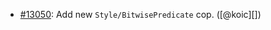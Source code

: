 * [#13050](https://github.com/rubocop/rubocop/issues/13050): Add new `Style/BitwisePredicate` cop. ([@koic][])
